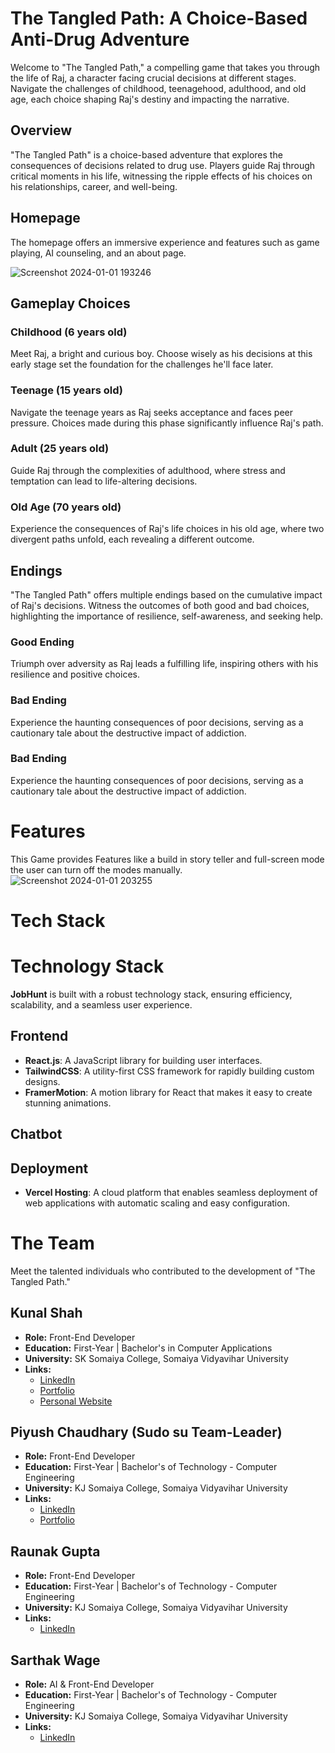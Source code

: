 # The Tangled Path: A Choice-Based Anti-Drug Adventure

Welcome to "The Tangled Path," a compelling game that takes you through the life of Raj, a character facing crucial decisions at different stages. Navigate the challenges of childhood, teenagehood, adulthood, and old age, each choice shaping Raj's destiny and impacting the narrative.

## Overview

"The Tangled Path" is a choice-based adventure that explores the consequences of decisions related to drug use. Players guide Raj through critical moments in his life, witnessing the ripple effects of his choices on his relationships, career, and well-being.
## Homepage
The homepage offers an immersive experience and features such as game playing, AI counseling, and an about page. 

![Screenshot 2024-01-01 193246](https://github.com/SW42-kj/Team-sudo/assets/145698916/228556e0-0f6c-4720-bed3-15bb6be41dcf)


## Gameplay Choices

### Childhood (6 years old)

Meet Raj, a bright and curious boy. Choose wisely as his decisions at this early stage set the foundation for the challenges he'll face later.

### Teenage (15 years old)

Navigate the teenage years as Raj seeks acceptance and faces peer pressure. Choices made during this phase significantly influence Raj's path.

### Adult (25 years old)

Guide Raj through the complexities of adulthood, where stress and temptation can lead to life-altering decisions.

### Old Age (70 years old)

Experience the consequences of Raj's life choices in his old age, where two divergent paths unfold, each revealing a different outcome.

## Endings

"The Tangled Path" offers multiple endings based on the cumulative impact of Raj's decisions. Witness the outcomes of both good and bad choices, highlighting the importance of resilience, self-awareness, and seeking help.

### Good Ending

Triumph over adversity as Raj leads a fulfilling life, inspiring others with his resilience and positive choices.

### Bad Ending

Experience the haunting consequences of poor decisions, serving as a cautionary tale about the destructive impact of addiction.


### Bad Ending

Experience the haunting consequences of poor decisions, serving as a cautionary tale about the destructive impact of addiction.

# Features 
This Game provides Features like a build in story teller and full-screen mode the user can turn off the modes manually. 
![Screenshot 2024-01-01 203255](https://github.com/SW42-kj/Team-sudo/assets/145698916/5f84acc5-2bff-43cb-9d1c-bedcd6383355)

# Tech Stack 
# Technology Stack

**JobHunt** is built with a robust technology stack, ensuring efficiency, scalability, and a seamless user experience.

## Frontend

- **React.js**: A JavaScript library for building user interfaces.
- **TailwindCSS**: A utility-first CSS framework for rapidly building custom designs.
- **FramerMotion**: A motion library for React that makes it easy to create stunning animations.

## Chatbot 


## Deployment

- **Vercel Hosting**: A cloud platform that enables seamless deployment of web applications with automatic scaling and easy configuration.



# The Team

Meet the talented individuals who contributed to the development of "The Tangled Path."

## Kunal Shah

- **Role:** Front-End Developer
- **Education:** First-Year | Bachelor's in Computer Applications
- **University:** SK Somaiya College, Somaiya Vidyavihar University
- **Links:**
  - [LinkedIn](https://www.linkedin.com/in/kunal-shah)
  - [Portfolio](https://portfolio.example.com)
  - [Personal Website](https://kunalshah.example.com)

## Piyush Chaudhary (Sudo su Team-Leader)

- **Role:** Front-End Developer
- **Education:** First-Year | Bachelor's of Technology - Computer Engineering
- **University:** KJ Somaiya College, Somaiya Vidyavihar University
- **Links:**
  - [LinkedIn](https://www.linkedin.com/in/piyush-chaudhary)
  - [Portfolio](https://portfolio.example.com)

## Raunak Gupta

- **Role:** Front-End Developer
- **Education:** First-Year | Bachelor's of Technology - Computer Engineering
- **University:** KJ Somaiya College, Somaiya Vidyavihar University
- **Links:**
  - [LinkedIn](https://www.linkedin.com/in/raunak-gupta)

## Sarthak Wage

- **Role:** AI & Front-End Developer
- **Education:** First-Year | Bachelor's of Technology - Computer Engineering
- **University:** KJ Somaiya College, Somaiya Vidyavihar University
- **Links:**
  - [LinkedIn](https://www.linkedin.com/in/sarthak-wage)
